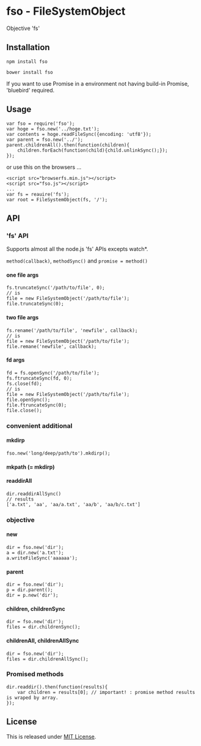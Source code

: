 fso - FileSystemObject
==========================

Objective 'fs'

Installation
--------------------------

    npm install fso

    bower install fso

If you want to use Promise in a environment not having build-in Promise, 'bluebird' required.

Usage
--------------------------

    var fso = require('fso');
    var hoge = fso.new('../hoge.txt');
    var contents = hoge.readFileSync({encoding: 'utf8'});
    var parent = fso.new('../');
    parent.childrenAll().then(function(children){
    	children.forEach(function(child){child.unlinkSync();});
    });

or use this on the browsers ...

    <script src="browserfs.min.js"></script>
    <script src="fso.js"></script>
    ...
    var fs = reauire('fs');
    var root = FileSystemObject(fs, '/');

API
--------------------------

### 'fs' API

Supports almost all the node.js 'fs' APIs excepts watch*.

`method(callback)`, `methodSync()` and `promise = method()`

#### one file args

    fs.truncateSync('/path/to/file', 0);
    // is
    file = new FileSystemObject('/path/to/file');
    file.truncateSync(0);

#### two file args

    fs.rename('/path/to/file', 'newfile', callback);
    // is
    file = new FileSystemObject('/path/to/file');
    file.remane('newfile', callback);

#### fd args

    fd = fs.openSync('/path/to/file');
    fs.ftruncateSync(fd, 0);
    fs.close(fd);
    // is
    file = new FileSystemObject('/path/to/file');
    file.openSync();
    file.ftruncateSync(0);
    file.close();

### convenient additional

#### mkdirp

    fso.new('long/deep/path/to').mkdirp();

#### mkpath (= mkdirp)

#### readdirAll

    dir.readdirAllSync()
    // results
    ['a.txt', 'aa', 'aa/a.txt', 'aa/b', 'aa/b/c.txt']

### objective

#### new

    dir = fso.new('dir');
    a = dir.new('a.txt');
    a.writeFileSync('aaaaaa');

#### parent

    dir = fso.new('dir');
    p = dir.parent();
    dir = p.new('dir');

#### children, childrenSync

    dir = fso.new('dir');
    files = dir.childrenSync();

#### childrenAll, childrenAllSync

    dir = fso.new('dir');
    files = dir.childrenAllSync();

### Promised methods

    dir.readdir().then(function(results){
    	var children = results[0]; // important! : promise method results is wraped by array.
    });

License
--------------------------

This is released under [MIT License](http://narazaka.net/license/MIT?2014).
